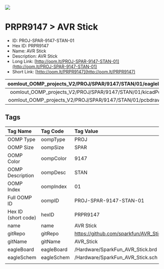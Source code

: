 


  
![][im]
# PRPR9147 > AVR Stick

- ID: PROJ-SPAR-9147-STAN-01
- Hex ID: PRPR9147
- Name: AVR Stick
- Description: AVR Stick
- Long Link: [http://oom.lt/PROJ-SPAR-9147-STAN-01](http://oom.lt/PROJ-SPAR-9147-STAN-01)
- Short Link: [http://oom.lt/PRPR9147](http://oom.lt/PRPR9147)
  

|oomlout_OOMP_projects_V2/PROJ/SPAR/9147/STAN/01/eagleImage.png|oomlout_OOMP_projects_V2/PROJ/SPAR/9147/STAN/01/eagleSchemImage.png|oomlout_OOMP_projects_V2/PROJ/SPAR/9147/STAN/01/kicadPcb3dFront.png|oomlout_OOMP_projects_V2/PROJ/SPAR/9147/STAN/01/kicadPcb3dBack.png|
| :---: | :---: | :---: | :---: |
|oomlout_OOMP_projects_V2/PROJ/SPAR/9147/STAN/01/kicadPcb3d.png|oomlout_OOMP_projects_V2/PROJ/SPAR/9147/STAN/01/bomBack.png|oomlout_OOMP_projects_V2/PROJ/SPAR/9147/STAN/01/bomFront.png|oomlout_OOMP_projects_V2/PROJ/SPAR/9147/STAN/01/pcbdraw.svg|
|oomlout_OOMP_projects_V2/PROJ/SPAR/9147/STAN/01/pcbdrawBack.svg||||

## Tags
  

|Tag Name|Tag Code|Tag Value|
| :--- | :--- | :--- |
|OOMP Type|oompType|PROJ|
|OOMP Size|oompSize|SPAR|
|OOMP Color|oompColor|9147|
|OOMP Description|oompDesc|STAN|
|OOMP Index|oompIndex|01|
|Full OOMP ID|oompID|PROJ-SPAR-9147-STAN-01|
|Hex ID (short code)|hexID|PRPR9147|
|name|name|AVR Stick|
|gitRepo|gitRepo|https://github.com/sparkfun/AVR_Stick|
|gitName|gitName|AVR_Stick|
|eagleBoard|eagleBoard|/Hardware/SparkFun_AVR_Stick.brd|
|eagleSchem|eagleSchem|/Hardware/SparkFun_AVR_Stick.sch|
||||



[im]: PROJ/SPAR/9147/STAN/01/kicadPcb3d_450.png
